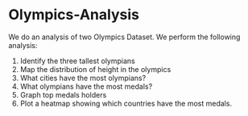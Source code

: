 # Olympics-Analysis

We do an analysis of two Olympics Dataset. We perform the following analysis:
1. Identify the three tallest olympians
2. Map the distribution of height in the olympics
3. What cities have the most olympians?
4. What olympians have the most medals?
5. Graph top medals holders
6. Plot a heatmap showing which countries have the most medals.
